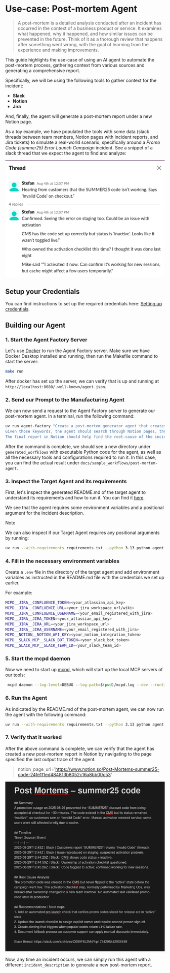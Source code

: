 # Use-case: Post-mortem Agent

> A post-mortem is a detailed analysis conducted after an incident has occurred in the context of a business product or service.
> It examines what happened, why it happened, and how similar issues can be prevented in the future.
> Think of it as a thorough review that happens after something went wrong, with the goal of learning from the experience and making improvements.

This guide highlights the use-case of using an AI agent to automate the post-mortem process, gathering context from various sources and generating a comprehensive report.

Specifically, we will be using the following tools to gather context for the incident:
- **Slack**
- **Notion**
- **Jira**

And, finally, the agent will generate a post-mortem report under a new Notion page.

As a toy example, we have populated the tools with some data (slack threads between team members, Notion pages with incident reports, and Jira tickets) to simulate a real-world scenario, specifically around a _Promo Code (summer25) Error Launch Campaign_ incident. See a snippet of a slack thread that we expect the agent to find and analyze:

![post-mortem-slack-thread.png](post-mortem-slack-thread.png)

## Setup your Credentials

You can find instructions to set up the required credentials here: [Setting up credentials](../user-guide/mcp-credentials.md).

## Building our Agent

### 1. Start the Agent Factory Server

Let's use [Docker](https://www.docker.com/products/docker-desktop) to run the Agent Factory server. Make sure we have Docker Desktop installed and running, then run the Makefile command to start the server:

```bash
make run
```

After docker has set up the server, we can verify that is up and running at `http://localhost:8080/.well-known/agent.json`.

### 2. Send our Prompt to the Manufacturing Agent

We can now send a request to the Agent Factory server to generate our post-mortem agent. In a terminal, run the following command:

```bash
uv run agent-factory "Create a post-mortem generator agent that creates a post-mortem report in Notion in a new page based on a few keywords provided by the user.
Given those keywords, the agent should search through Notion pages, the #marketing-ops Slack Channel, and the tickets in Jira to find relevant information about the incident.
The final report in Notion should help find the root-cause of the incident and provide relevant analysis and a timeline."
```

After the command is complete, we should see a new directory under `generated_worfklows` with executable Python code for the agent, as well as all the necessary tools and configurations required to run it. In this case, you can find the actual result under `docs/sample_workflows/post-mortem-agent`.

### 3. Inspect the Target Agent and its requirements

First, let's inspect the generated README.md of the target agent to understand its requirements and how to run it. You can find it [here](../sample_workflows/post-mortem-agent/README.md).

We see that the agent requires some environment variables and a positional argument for the incident description.

> [!NOTE]
> We can also inspect if our Target Agent requires any positional arguments by running:
> ```bash
> uv run --with-requirements requirements.txt --python 3.13 python agent.py --help
> ```


### 4. Fill in the necessary environment variables

Create a `.env` file in the directory of the target agent and add environment variables as instructed in the README.md file with the credentials we set up earlier.

For example:
```bash
MCPD__JIRA__CONFLUENCE_TOKEN=<your_atlassian_api_key>
MCPD__JIRA__CONFLUENCE_URL=<your_jira_workspace_url/wiki>
MCPD__JIRA__CONFLUENCE_USERNAME=<your_email_registered_with_jira>
MCPD__JIRA__JIRA_TOKEN=<your_atlassian_api_key>
MCPD__JIRA__JIRA_URL=<your_jira_workspace_url>
MCPD__JIRA__JIRA_USERNAME=<your_email_registered_with_jira>
MCPD__NOTION__NOTION_API_KEY=<your_notion_integration_token>
MCPD__SLACK_MCP__SLACK_BOT_TOKEN=<your_slack_bot_token>
MCPD__SLACK_MCP__SLACK_TEAM_ID=<your_slack_team_id>

```

### 5. Start the mcpd daemon

Now we need to start up [mcpd](https://github.com/mozilla-ai/mcpd), which will start up the local MCP servers of our tools:

```bash
 mcpd daemon --log-level=DEBUG --log-path=$(pwd)/mcpd.log --dev --runtime-file secrets.prod.toml
```

### 6. Run the Agent

As indicated by the README.md of the post-mortem agent, we can now run the agent with the following command:

```bash
uv run --with-requirements requirements.txt --python 3.13 python agent.py --incident_description "Summer25 code"
```

### 7. Verify that it worked

After the above command is complete, we can verify that the agent has created a new post-mortem report in Notion by navigating to the page specified the last output trace of the agent.

> notion_page_url='https://www.notion.so/Post-Mortems-summer25-code-24fe111ed484813b8052c16a8bb00c53'

![img.png](post-mortem-generated-notion-page.png)

Now, any time an incident occurs, we can simply run this agent with a different `incident_description` to generate a new post-mortem report.
